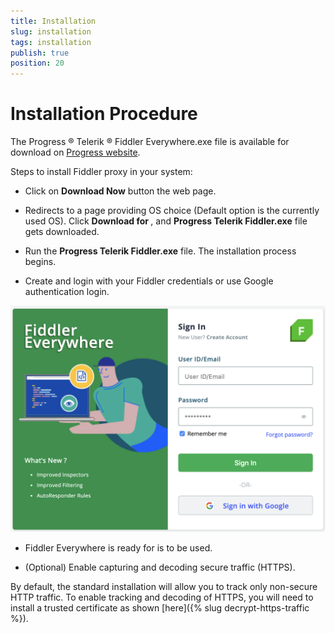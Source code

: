 ```yaml
---
title: Installation
slug: installation
tags: installation
publish: true
position: 20
---
```


# Installation Procedure 
 
The Progress ® Telerik ® Fiddler Everywhere.exe file is available for download on [Progress website](https://www.telerik.com/fiddler-everywhere). 

Steps to install Fiddler proxy in your system: 

- Click on **Download Now** button the web page. 

- Redirects to a page providing OS choice (Default option is the currently used OS). Click **Download for <Your-OS-here>**, and **Progress Telerik Fiddler.exe** file gets downloaded. 

- Run the **Progress Telerik Fiddler.exe** file. The installation process begins.

- Create and login with your Fiddler credentials or use Google authentication login.

![login-screen](../images/login-screen-fiddler.png)

- Fiddler Everywhere is ready for is to be used.

- (Optional) Enable capturing and decoding secure traffic (HTTPS).

By default, the standard installation will allow you to track only non-secure HTTP traffic. To enable tracking and decoding of HTTPS, you will need to install a trusted certificate as shown [here]({% slug decrypt-https-traffic %}).